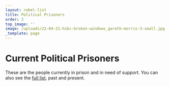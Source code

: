 ```yaml
---
layout: rebel-list
title: Political Prisoners
order: 2
top_image: ''
image: /uploads/22-04-21-hsbc-broken-windows_gareth-morris-3-small.jpg
_template: page
---
```





# Current Political Prisoners

These are the people currently in prison and in need of support. You can also see the [full list](all), past and present.
